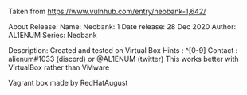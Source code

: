 Taken from https://www.vulnhub.com/entry/neobank-1,642/ 

About Release:
    Name: Neobank: 1
    Date release: 28 Dec 2020
    Author: AL1ENUM
    Series: Neobank

Description:
    Created and tested on Virtual Box
    Hints : ^[0-9]
    Contact : alienum#1033 (discord) or @AL1ENUM (twitter)
    This works better with VirtualBox rather than VMware 

Vagrant box made by RedHatAugust
